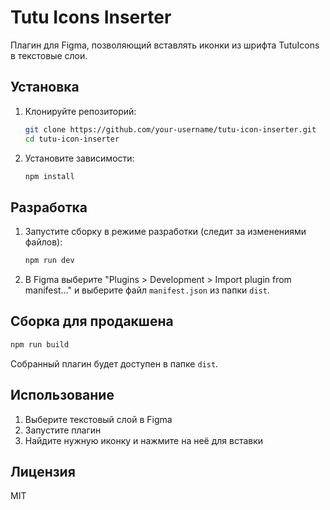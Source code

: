 # Tutu Icons Inserter

Плагин для Figma, позволяющий вставлять иконки из шрифта TutuIcons в текстовые слои.

## Установка

1. Клонируйте репозиторий:
   ```bash
   git clone https://github.com/your-username/tutu-icon-inserter.git
   cd tutu-icon-inserter
   ```

2. Установите зависимости:
   ```bash
   npm install
   ```

## Разработка

1. Запустите сборку в режиме разработки (следит за изменениями файлов):
   ```bash
   npm run dev
   ```

2. В Figma выберите "Plugins > Development > Import plugin from manifest..." и выберите файл `manifest.json` из папки `dist`.

## Сборка для продакшена

```bash
npm run build
```

Собранный плагин будет доступен в папке `dist`.

## Использование

1. Выберите текстовый слой в Figma
2. Запустите плагин
3. Найдите нужную иконку и нажмите на неё для вставки

## Лицензия

MIT
